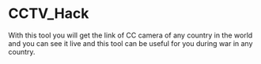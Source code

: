# CCTV_Hack

With this tool you will get the link of CC camera of any country in the world and you can see it live and this tool can be useful for you during war in any country.
